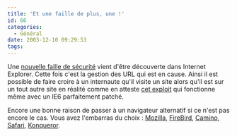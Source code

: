 ```yaml
---
title: 'Et une faille de plus, une !'
id: 66
categories:
  - Général
date: 2003-12-10 09:29:53
tags:
---
```


Une [nouvelle faille de sécurité](http://www.securityfocus.com/archive/1/346948) vient d'être découverte dans Internet Explorer. Cette fois c'est la gestion des URL qui est en cause. Ainsi il est possible de faire croire à un internaute qu'il visite un site alors qu'il est sur un tout autre site en réalité comme en atteste [cet exploit](http://www.zapthedingbat.com/security/ex01/vun1.htm "en") qui fonctionne même avec un IE6 parfaitement patché.

Encore une bonne raison de passer à un navigateur alternatif si ce n'est pas encore le cas. Vous avez l'embarras du choix : [Mozilla](http://www.mozilla.org/), [FireBird](http://www.mozilla.org/products/firebird/), [Camino](http://mozilla.org/projects/camino/), [Safari](http://www.apple.com/safari/), [Konqueror](http://www.konqueror.org/).